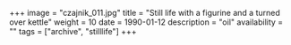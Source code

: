 +++
image = "czajnik_011.jpg"
title = "Still life with a figurine and a turned over kettle"
weight = 10
date = 1990-01-12
description = "oil"
availability = ""
tags = ["archive", "stilllife"]
+++
